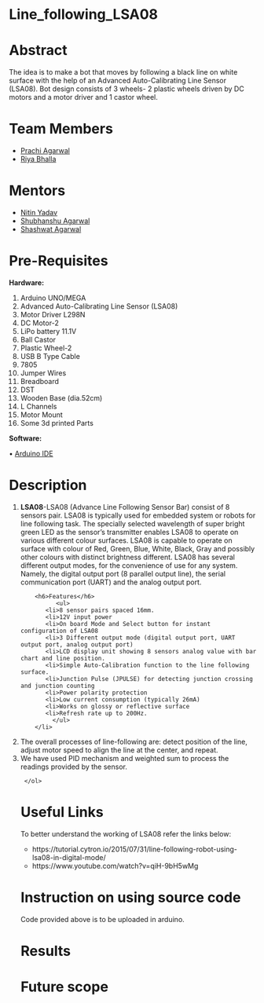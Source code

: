 # Line_following_LSA08


# Abstract
The idea is to make a bot that moves by following a black line on white surface with the help of an Advanced Auto-Calibrating Line Sensor (LSA08). Bot design consists of 3 wheels- 2 plastic wheels driven by DC motors and a motor driver and 1 castor wheel.
# Team Members
<ul>
<li ><a href="https://www.facebook.com/prrachiagarwal2230473">Prachi Agarwal</a></li>
<li><a href="https://www.facebook.com/riya.bhalla.587">Riya Bhalla</a></li>
</ul>

# Mentors
<ul>
<li><a href="">Nitin Yadav</a></li>
<li><a href="https://www.facebook.com/shubhanshu.agarwal.750">Shubhanshu Agarwal</a></li>
<li><a href="https://www.facebook.com/shashwat.agrawal.58">Shashwat Agarwal</a></li>
</ul>

# Pre-Requisites
 
 <b>Hardware:</b>
<ol>
<li>Arduino UNO/MEGA</li>
<li>Advanced Auto-Calibrating Line Sensor (LSA08) </li>
<li>Motor Driver L298N</li>
  <li>DC Motor-2 </li>
<li>LiPo battery 11.1V</li>
  <li>Ball Castor</li>  
  <li>Plastic Wheel-2</li>
  <li>USB B Type Cable</li>
<li>7805</li>
<li>Jumper Wires</li>
<li>Breadboard</li>
  <li>DST</li>
<li>Wooden Base (dia.52cm)</li>
<li>L Channels</li>
<li>Motor Mount</li>
<li>Some 3d printed Parts</li> 
 
</ol>

 <b>Software:</b>
 
•	<a href ="https://www.arduino.cc/en/main/software">Arduino IDE</a>
  
 # Description
 <ol>
<li> <b>LSA08</b>-LSA08 (Advance Line Following Sensor Bar) consist of 8 sensors pair. LSA08 is typically used for embedded system or robots for line following task. The specially selected wavelength of super bright green LED as the sensor’s transmitter enables LSA08 to operate on various different colour surfaces. LSA08 is capable to operate on surface with colour of Red, Green, Blue, White, Black, Gray and possibly other colours with distinct brightness different. LSA08 has several different output modes, for the convenience of use for any system. Namely, the digital output port (8 parallel output line), the serial communication port (UART) and the analog output port.

        <h6>Features</h6>
              <ul>
           <li>8 sensor pairs spaced 16mm.
           <li>12V input power
           <li>On board Mode and Select button for instant configuration of LSA08
           <li>3 Different output mode (digital output port, UART output port, analog output port)
           <li>LCD display unit showing 8 sensors analog value with bar chart and line position.
           <li>Simple Auto-Calibration function to the line following surface. 
           <li>Junction Pulse (JPULSE) for detecting junction crossing and junction counting
           <li>Power polarity protection
           <li>Low current consumption (typically 26mA)
           <li>Works on glossy or reflective surface
           <li>Refresh rate up to 200Hz.
             </ul>
        </li>
 
 <li>The overall processes of line-following are: detect position of the line, adjust motor speed to align the line at the center, and repeat.
 <li>We have used PID mechanism and weighted sum to process the readings provided by the sensor.

     </ol>
     
 
 # Useful Links
 To better understand the working of LSA08 refer the links below:
 <ul>
 <li>https://tutorial.cytron.io/2015/07/31/line-following-robot-using-lsa08-in-digital-mode/
  <li>https://www.youtube.com/watch?v=qiH-9bH5wMg
   </ul>


# Instruction on using source code
Code provided above is to be uploaded in arduino.

# Results  
<ul>
 
 </ul>

# Future scope
<ul>
</ul>
  
